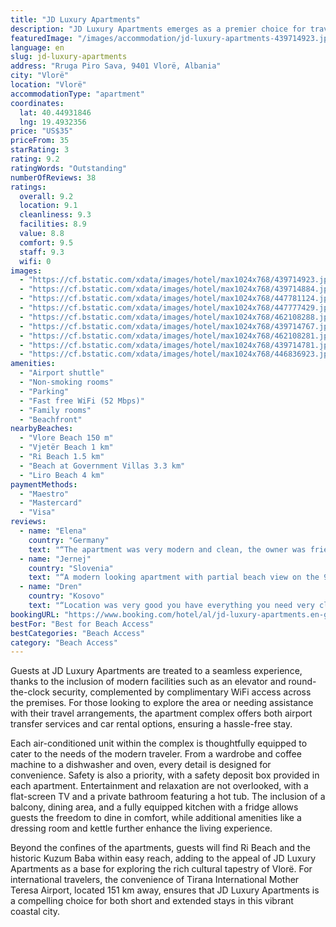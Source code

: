 ```yaml
---
title: "JD Luxury Apartments"
description: "JD Luxury Apartments emerges as a premier choice for travelers seeking a blend of comfort and convenience on the Vlorë seafront."
featuredImage: "/images/accommodation/jd-luxury-apartments-439714923.jpg"
language: en
slug: jd-luxury-apartments
address: "Rruga Piro Sava, 9401 Vlorë, Albania"
city: "Vlorë"
location: "Vlorë"
accommodationType: "apartment"
coordinates:
  lat: 40.44931846
  lng: 19.4932356
price: "US$35"
priceFrom: 35
starRating: 3
rating: 9.2
ratingWords: "Outstanding"
numberOfReviews: 38
ratings:
  overall: 9.2
  location: 9.1
  cleanliness: 9.3
  facilities: 8.9
  value: 8.8
  comfort: 9.5
  staff: 9.3
  wifi: 0
images:
  - "https://cf.bstatic.com/xdata/images/hotel/max1024x768/439714923.jpg?k=c3f83464692669492e4fb5c861e084e0ff974250550c719d4cb088cc4d8b8e1f&o=&hp=1"
  - "https://cf.bstatic.com/xdata/images/hotel/max1024x768/439714884.jpg?k=dd471a4cbe3d63e34dea5eb3630e9f63fc6ab26c54072d5adf8c3e9586f9d4ef&o=&hp=1"
  - "https://cf.bstatic.com/xdata/images/hotel/max1024x768/447781124.jpg?k=04d0919cd5e3077fb03c9e2a80feb90099d1fe7d58ec32136fff02512c9e4e6d&o=&hp=1"
  - "https://cf.bstatic.com/xdata/images/hotel/max1024x768/447777429.jpg?k=82bc2a1fd541f24c47fe2f0c0e38aa020f677a11474843545aca71458dd10332&o=&hp=1"
  - "https://cf.bstatic.com/xdata/images/hotel/max1024x768/462108288.jpg?k=4590422cbe7d7005b2cb5c60f5c6b21ce2f7a95a1d4e29faad5a329b88a330bb&o=&hp=1"
  - "https://cf.bstatic.com/xdata/images/hotel/max1024x768/439714767.jpg?k=348b8d1ac54557eb453ceb54f708c8e92012772b8aaceb6c752dd46fedf183aa&o=&hp=1"
  - "https://cf.bstatic.com/xdata/images/hotel/max1024x768/462108281.jpg?k=0dc2322516bc8e279f8d1ba62827f93555ce9ac88b932e412161e5af4d927528&o=&hp=1"
  - "https://cf.bstatic.com/xdata/images/hotel/max1024x768/439714781.jpg?k=016bb3214f627debcd19ee72b2915fc55c3c22e885f765520f2fb1807cf23f90&o=&hp=1"
  - "https://cf.bstatic.com/xdata/images/hotel/max1024x768/446836923.jpg?k=78eca03781159b3c9c44c779e1079123b829c05e9dab5f3d9d11393ea6e53cb9&o=&hp=1"
amenities:
  - "Airport shuttle"
  - "Non-smoking rooms"
  - "Parking"
  - "Fast free WiFi (52 Mbps)"
  - "Family rooms"
  - "Beachfront"
nearbyBeaches:
  - "Vlore Beach 150 m"
  - "Vjetër Beach 1 km"
  - "Ri Beach 1.5 km"
  - "Beach at Government Villas 3.3 km"
  - "Liro Beach 4 km"
paymentMethods:
  - "Maestro"
  - "Mastercard"
  - "Visa"
reviews:
  - name: "Elena"
    country: "Germany"
    text: "“The apartment was very modern and clean, the owner was friendly, reliable and very helpful. The location is very convenient to both explore the city and take a walk along the coast. I can highly recommend staying there!”"
  - name: "Jernej"
    country: "Slovenia"
    text: "“A modern looking apartment with partial beach view on the 9th floor. The building is located in 2nd row on the beachfront. The first beach with sand is 300m away. Everything was clean, comfortable and working. There is everything available for...”"
  - name: "Dren"
    country: "Kosovo"
    text: "“Location was very good you have everything you need very close, the host was friendly and fullfilled our extra requests, the apartment was clean and nice.”"
bookingURL: "https://www.booking.com/hotel/al/jd-luxury-apartments.en-gb.html?aid=8035640"
bestFor: "Best for Beach Access"
bestCategories: "Beach Access"
category: "Beach Access"
---
```


Guests at JD Luxury Apartments are treated to a seamless experience, thanks to the inclusion of modern facilities such as an elevator and round-the-clock security, complemented by complimentary WiFi access across the premises. For those looking to explore the area or needing assistance with their travel arrangements, the apartment complex offers both airport transfer services and car rental options, ensuring a hassle-free stay.

Each air-conditioned unit within the complex is thoughtfully equipped to cater to the needs of the modern traveler. From a wardrobe and coffee machine to a dishwasher and oven, every detail is designed for convenience. Safety is also a priority, with a safety deposit box provided in each apartment. Entertainment and relaxation are not overlooked, with a flat-screen TV and a private bathroom featuring a hot tub. The inclusion of a balcony, dining area, and a fully equipped kitchen with a fridge allows guests the freedom to dine in comfort, while additional amenities like a dressing room and kettle further enhance the living experience.

Beyond the confines of the apartments, guests will find Ri Beach and the historic Kuzum Baba within easy reach, adding to the appeal of JD Luxury Apartments as a base for exploring the rich cultural tapestry of Vlorë. For international travelers, the convenience of Tirana International Mother Teresa Airport, located 151 km away, ensures that JD Luxury Apartments is a compelling choice for both short and extended stays in this vibrant coastal city.